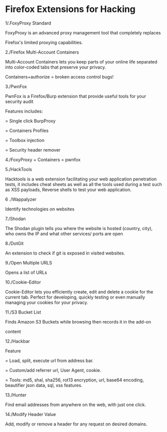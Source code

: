 # Firefox Extensions for Hacking

1/.FoxyProxy Standard

FoxyProxy is an advanced proxy management tool that completely replaces

Firefox's limited proxying capabilities.

2./Firefox Multi-Account Containers

Multi-Account Containers lets you keep parts of your online life separated into color-coded tabs that preserve your privacy.

Containers+authorize = broken access control bugs!

3./PwnFox

PwnFox is a Firefox/Burp extension that provide useful tools for your security audit

Features includes:

= Single click BurpProxy

= Containers Profiles

= Toolbox injection

= Security header remover

4./FoxyProxy + Containers = pwnfox

5./HackTools

Hacktools is a web extension facilitating your web application penetration tests, it includes cheat sheets as well as all the tools used during a test such as XSS payloads, Reverse shells to test your web application.

6 ./Wappalyzer

Identify technologies on websites

7./Shodan

The Shodan plugin tells you where the website is hosted (country, city), who owns the IP and what other services/ ports are open

8./DotGit

An extension to check if git is exposed in visited websites.

9./Open Multiple URLS

Opens a list of URLs

10./Cookie-Editor

Cookie-Editor lets you efficiently create, edit and delete a cookie for the current tab. Perfect for developing, quickly testing or even manually managing your cookies for your privacy.

11./S3 Bucket List

Finds Amazon S3 Buckets while browsing then records it in the add-on

content

12./Hackbar

Feature

= Load, split, execute url from address bar.

= Custom/add referrer url, User Agent, cookie.

= Tools: md5, shal, sha256, rot13 encryption, url, base64 encoding, beautifier json data, sql, xss features.

13./Hunter

Find email addresses from anywhere on the web, with just one click.

14./Modify Header Value

Add, modify or remove a header for any request on desired domains.